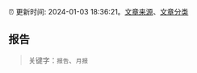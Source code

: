 :alarm_clock: 更新时间: 2024-01-03 18:36:21。[文章来源](/README.md)、[文章分类](/TAGS.md)

## 报告


> 关键字：`报告`、`月报`



